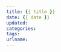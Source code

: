 ```yaml
---
title: {{ title }}
date: {{ date }}
updated:
categories:
tags:
urlname:
---
```




<!-- more -->